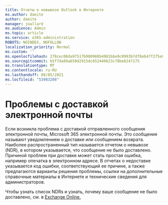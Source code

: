 ```yaml
---
title: Отчеты о невывозе Outlook в Интернете
ms.author: daeite
author: daeite
manager: joallard
ms.audience: Admin
ms.topic: article
ms.service: o365-administration
ROBOTS: NOINDEX, NOFOLLOW
localization_priority: Normal
ms.custom: ''
ms.openlocfilehash: 278cec08da97517b980988b4981bbe9c0993b7df8eb47f275e8bb5572495916d
ms.sourcegitcommit: b5f7da89a650d2915dc652449623c78be6247175
ms.translationtype: MT
ms.contentlocale: ru-RU
ms.lasthandoff: 08/05/2021
ms.locfileid: "53983208"
---
```

# <a name="issues-with-email-delivery"></a>Проблемы с доставкой электронной почты

Если возникла проблема с доставкой отправленного сообщения электронной почты, Microsoft 365 электронной почты. Это сообщение называют уведомлением о доставке или сообщением возврата. Наиболее распространенный тип называется отчетом о невывозе (NDR), в котором указывается, что сообщение не было доставлено. Причиной проблем при доставке может стать простая ошибка, например опечатка в электронном адресе. В отчетах о недоставке указывается код ошибки, соответствующий ее причине, а также предлагаются варианты решения проблемы, ссылки на дополнительные справочные материалы в Интернете и технические сведения для администраторов.

Чтобы узнать список NDRs и узнать, почему ваше сообщение не было доставлено, см. в [Exchange Online.](https://docs.microsoft.com/exchange/mail-flow-best-practices/non-delivery-reports-in-exchange-online/non-delivery-reports-in-exchange-online)